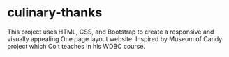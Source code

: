 # culinary-thanks
This project uses HTML, CSS, and Bootstrap to create a responsive and visually appealing One page layout website. Inspired by Museum of Candy project which Colt teaches in his WDBC course.

